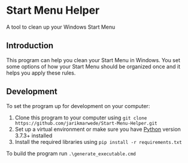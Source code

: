 # Start Menu Helper
A tool to clean up your Windows Start Menu

## Introduction
This program can help you clean your Start Menu in Windows. You set some options of how your Start Menu should be organized once and it helps you apply these rules.

## Development
To set the program up for development on your computer:
1. Clone this program to your computer using `git clone https://github.com/jarikmarwede/Start-Menu-Helper.git`
2. Set up a virtual environment or make sure you have [Python](https://www.python.org/downloads/windows/) version 3.7.3+ installed
3. Install the required libraries using `pip install -r requirements.txt`

To build the program run `.\generate_executable.cmd`
